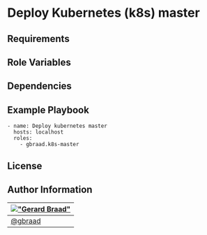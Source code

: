 Deploy Kubernetes (k8s) master
==============================


Requirements
------------


Role Variables
--------------


Dependencies
------------


Example Playbook
----------------

```
- name: Deploy kubernetes master
  hosts: localhost
  roles:
    - gbraad.k8s-master
```


License
-------


Author Information
------------------

| [!["Gerard Braad"](http://gravatar.com/avatar/e466994eea3c2a1672564e45aca844d0.png?s=60)](http://gbraad.nl "Gerard Braad <me@gbraad.nl>") |
|---|
| [@gbraad](https://twitter.com/gbraad) |
